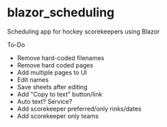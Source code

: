 # blazor_scheduling
Scheduling app for hockey scorekeepers using Blazor

To-Do
* Remove hard-coded filenames
* Remove hard coded pages
* Add multiple pages to UI
* Edit names
* Save sheets after editing
* Add "Copy to text" button/link
* Auto text? Service?
* Add scorekeeper preferred/only rinks/dates
* Add scorekeeper only teams
